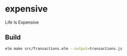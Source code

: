 # expensive
Life Is Expensive

## Build

``` bash
elm make src/Transactions.elm --output=transactions.js
```
